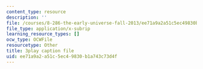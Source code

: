 ```yaml
---
content_type: resource
description: ''
file: /courses/8-286-the-early-universe-fall-2013/ee71a9a2a51c5ec49830b1a743c73d4f_wuPEmfon9lg.vtt
file_type: application/x-subrip
learning_resource_types: []
ocw_type: OCWFile
resourcetype: Other
title: 3play caption file
uid: ee71a9a2-a51c-5ec4-9830-b1a743c73d4f
---
```

